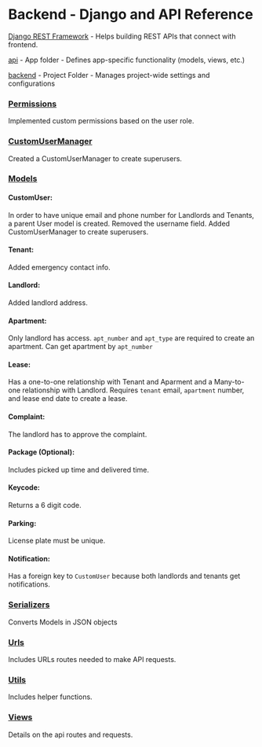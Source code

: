 # Backend - Django and API Reference

[Django REST Framework](https://www.django-rest-framework.org/) - Helps building REST APIs that connect with frontend. 

[api](api) - App folder - Defines app-specific functionality (models, views, etc.)	

[backend](backend) - Project Folder - Manages project-wide settings and configurations

### [Permissions](api/custom_permissions.py)
Implemented custom permissions based on the user role. 

### [CustomUserManager](api/managers.py)
Created a CustomUserManager to create superusers. 

### [Models](api/models.py)

#### CustomUser:
In order to have unique email and phone number for Landlords and Tenants, a parent User model is created. Removed the username field. Added CustomUserManager to create superusers. 

#### Tenant:
Added emergency contact info. 

#### Landlord:
Added landlord address. 

#### Apartment:
Only landlord has access. 
`apt_number` and `apt_type` are required to create an apartment. 
Can get apartment by `apt_number`

#### Lease:
Has a one-to-one relationship with Tenant and Aparment and a Many-to-one relationship with Landlord. 
Requires `tenant` email, `apartment` number, and lease end date to create a lease. 

#### Complaint:
The landlord has to approve the complaint. 

#### Package (Optional):
Includes picked up time and delivered time. 

#### Keycode:
Returns a 6 digit code. 

#### Parking:
License plate must be unique. 

#### Notification:
Has a foreign key to `CustomUser` because both landlords and tenants get notifications. 

### [Serializers](api/serializers.py)
Converts Models in JSON objects

### [Urls](api/urls.py)
Includes URLs routes needed to make API requests. 

### [Utils](api/utils.py)
Includes helper functions. 

### [Views](api/views.py)
Details on the api routes and requests.

